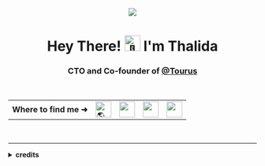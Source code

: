 <div align="center">
  <img src="https://livewindow-api.onrender.com/api/?units=imperial" />
</div>

<h1 align="center">
  Hey There! 
    <img src="https://fonts.gstatic.com/s/e/notoemoji/latest/1f44b_1f3fe/512.gif" alt="👋" width="32" height="32"> I'm Thalida
</h1>

<div align="center">
  <h3>
    CTO and Co-founder of <a href="https://tourus.io?source=github" target="_blank">@Tourus</a>
  </h3>
</div>

<br />

<table align="center" border="0">
  <tr>
    <td>
      <strong>Where to find me ➜</strong>
    </td>
    <td>
      <a href="https://thalida.com?source=github" target="_blank">
        <img src="https://fonts.gstatic.com/s/e/notoemoji/latest/1f30e/512.gif" alt="🌎" width="32" height="32" />
      </a>
    </td>
    <td>
      <a href="https://tourus.io?source=github" target="_blank">
        <img height="32" width="32" src="https://cdn.simpleicons.org/linkedin" />
      </a>
    </td>
    <td>
      <a href="https://tourus.io?source=github" target="_blank">
        <img height="32" width="32" src="https://cdn.simpleicons.org/discord" />
      </a>
    </td>
    <td>
      <a href="https://tourus.io?source=github" target="_blank">
        <img height="32" width="32" src="https://cdn.simpleicons.org/dribbble" />
      </a>
    </td>
  </tr>
</table>

<br />

-----

<details>
  <summary><strong>credits</strong></summary>
  
  * [Live Window API](https://github.com/thalida/live-window)
  * [Open Weather Map API](https://openweathermap.org/)
  * [Weather Icons](https://ui8.net/msakta/products/weather-animated-icons)
  * [Animated Emoji](https://googlefonts.github.io/noto-emoji-animation/)
</details>
